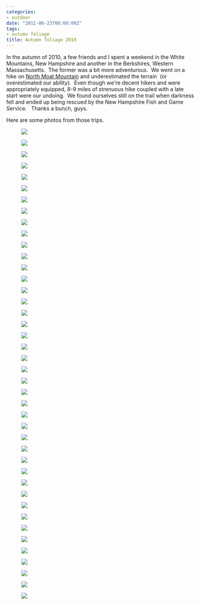 ```yaml
---
categories:
- outdoor
date: "2011-06-23T00:00:00Z"
tags:
- autumn foliage
title: Autumn foliage 2010
---
```

In the autumn of 2010, a few friends and I spent a weekend in the White Mountains, New Hampshire and another in the Berkshires, Western Massachusetts.  The former was a bit more adventurous.  We went on a hike on [North Moat Mountain](http://www.everytrail.com/view_trip.php?trip_id=27909) and underestimated the terrain  (or overestimated our ability).  Even though we're decent hikers and were appropriately equipped, 8-9 miles of strenuous hike coupled with a late start were our undoing.  We found ourselves still on the trail when darkness fell and ended up being rescued by the New Hampshire Fish and Game Service.   Thanks a bunch, guys.

Here are some photos from those trips.
<figure>
  <img src="http://yentran.isamonkey.org/gallery/foliage-2010/dsc_4084.jpg" />
</figure>
<figure>
  <img src="http://yentran.isamonkey.org/gallery/foliage-2010/dsc_4086.jpg" />
</figure>
<figure>
  <img src="http://yentran.isamonkey.org/gallery/foliage-2010/dsc_4107.jpg" />
</figure>
<figure>
  <img src="http://yentran.isamonkey.org/gallery/foliage-2010/dsc_4114.jpg" />
</figure>
<figure>
  <img src="http://yentran.isamonkey.org/gallery/foliage-2010/dsc_4184.jpg" />
</figure>
<figure>
  <img src="http://yentran.isamonkey.org/gallery/foliage-2010/dsc_4269.jpg" />
</figure>
<figure>
  <img src="http://yentran.isamonkey.org/gallery/foliage-2010/dsc_4291.jpg" />
</figure>
<figure>
  <img src="http://yentran.isamonkey.org/gallery/foliage-2010/dsc_4310.jpg" />
</figure>
<figure>
  <img src="http://yentran.isamonkey.org/gallery/foliage-2010/dsc_4324.jpg" />
</figure>
<figure>
  <img src="http://yentran.isamonkey.org/gallery/foliage-2010/dsc_4327.jpg" />
</figure>
<figure>
  <img src="http://yentran.isamonkey.org/gallery/foliage-2010/dsc_4328.jpg" />
</figure>
<figure>
  <img src="http://yentran.isamonkey.org/gallery/foliage-2010/dsc_4335.jpg" />
</figure>
<figure>
  <img src="http://yentran.isamonkey.org/gallery/foliage-2010/dsc_4336.jpg" />
</figure>
<figure>
  <img src="http://yentran.isamonkey.org/gallery/foliage-2010/dsc_4342.jpg" />
</figure>
<figure>
  <img src="http://yentran.isamonkey.org/gallery/foliage-2010/dsc_4345.jpg" />
</figure>
<figure>
  <img src="http://yentran.isamonkey.org/gallery/foliage-2010/dsc_4346.jpg" />
</figure>
<figure>
  <img src="http://yentran.isamonkey.org/gallery/foliage-2010/dsc_4350.jpg" />
</figure>
<figure>
  <img src="http://yentran.isamonkey.org/gallery/foliage-2010/dsc_4354.jpg" />
</figure>
<figure>
  <img src="http://yentran.isamonkey.org/gallery/foliage-2010/dsc_4356.jpg" />
</figure>
<figure>
  <img src="http://yentran.isamonkey.org/gallery/foliage-2010/dsc_4359.jpg" />
</figure>
<figure>
  <img src="http://yentran.isamonkey.org/gallery/foliage-2010/dsc_4363.jpg" />
</figure>
<figure>
  <img src="http://yentran.isamonkey.org/gallery/foliage-2010/dsc_4364.jpg" />
</figure>
<figure>
  <img src="http://yentran.isamonkey.org/gallery/foliage-2010/dsc_4366.jpg" />
</figure>
<figure>
  <img src="http://yentran.isamonkey.org/gallery/foliage-2010/dsc_4378.jpg" />
</figure>
<figure>
  <img src="http://yentran.isamonkey.org/gallery/foliage-2010/dsc_4385.jpg" />
</figure>
<figure>
  <img src="http://yentran.isamonkey.org/gallery/foliage-2010/dsc_4391.jpg" />
</figure>
<figure>
  <img src="http://yentran.isamonkey.org/gallery/foliage-2010/dsc_4395.jpg" />
</figure>
<figure>
  <img src="http://yentran.isamonkey.org/gallery/foliage-2010/dsc_4422.jpg" />
</figure>
<figure>
  <img src="http://yentran.isamonkey.org/gallery/foliage-2010/dsc_4447.jpg" />
</figure>
<figure>
  <img src="http://yentran.isamonkey.org/gallery/foliage-2010/dsc_4448.jpg" />
</figure>
<figure>
  <img src="http://yentran.isamonkey.org/gallery/foliage-2010/dsc_4459.jpg" />
</figure>
<figure>
  <img src="http://yentran.isamonkey.org/gallery/foliage-2010/dsc_4470.jpg" />
</figure>
<figure>
  <img src="http://yentran.isamonkey.org/gallery/foliage-2010/dsc_4488.jpg" />
</figure>
<figure>
  <img src="http://yentran.isamonkey.org/gallery/foliage-2010/dsc_4515.jpg" />
</figure>
<figure>
  <img src="http://yentran.isamonkey.org/gallery/foliage-2010/dsc_4532.jpg" />
</figure>
<figure>
  <img src="http://yentran.isamonkey.org/gallery/foliage-2010/dsc_4536.jpg" />
</figure>
<figure>
  <img src="http://yentran.isamonkey.org/gallery/foliage-2010/dsc_4563.jpg" />
</figure>
<figure>
  <img src="http://yentran.isamonkey.org/gallery/foliage-2010/dsc_4599.jpg" />
</figure>
<figure>
  <img src="http://yentran.isamonkey.org/gallery/foliage-2010/dsc_4615.jpg" />
</figure>
<figure>
  <img src="http://yentran.isamonkey.org/gallery/foliage-2010/dsc_5118.jpg" />
</figure>
<figure>
  <img src="http://yentran.isamonkey.org/gallery/foliage-2010/dsc_5129.jpg" />
</figure>
<figure>
  <img src="http://yentran.isamonkey.org/gallery/foliage-2010/dsc_5135.jpg" />
</figure>

</div>
